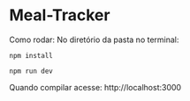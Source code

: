 # Meal-Tracker

Como rodar:
No diretório da pasta no terminal:
```
npm install
```
```
npm run dev
```

Quando compilar acesse: http://localhost:3000
